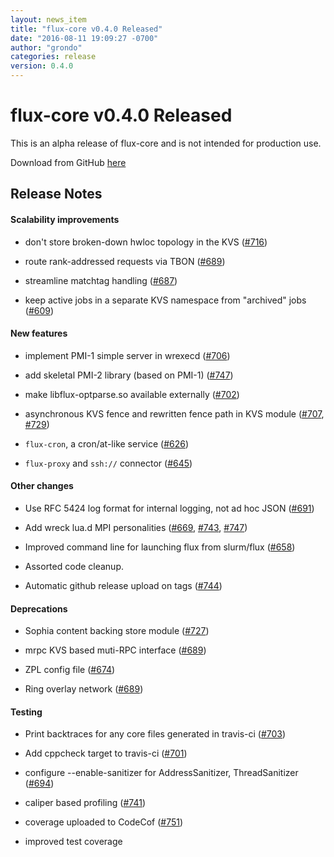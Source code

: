 ```yaml
---
layout: news_item
title: "flux-core v0.4.0 Released"
date: "2016-08-11 19:09:27 -0700"
author: "grondo"
categories: release
version: 0.4.0
---
```


# flux-core v0.4.0 Released

<div class="note warning">
This is an alpha release of flux-core and is not intended for production use.
</div>

Download from GitHub [here](https://github.com/flux-framework/flux-core/releases/tag/v0.4.0)

## Release Notes

#### Scalability improvements

* don't store broken-down hwloc topology in the KVS ([#716](https://github.com/flux-framework/flux-core/issues/716))

* route rank-addressed requests via TBON ([#689](https://github.com/flux-framework/flux-core/issues/689))

* streamline matchtag handling ([#687](https://github.com/flux-framework/flux-core/issues/687))

* keep active jobs in a separate KVS namespace from "archived" jobs ([#609](https://github.com/flux-framework/flux-core/issues/609))

#### New features

* implement PMI-1 simple server in wrexecd ([#706](https://github.com/flux-framework/flux-core/issues/706))

* add skeletal PMI-2 library (based on PMI-1) ([#747](https://github.com/flux-framework/flux-core/issues/747))

* make libflux-optparse.so available externally ([#702](https://github.com/flux-framework/flux-core/issues/702))

* asynchronous KVS fence and rewritten fence path in KVS module ([#707](https://github.com/flux-framework/flux-core/issues/707), [#729](https://github.com/flux-framework/flux-core/issues/729))

* `flux-cron`, a cron/at-like service ([#626](https://github.com/flux-framework/flux-core/issues/626))

* `flux-proxy` and `ssh://` connector ([#645](https://github.com/flux-framework/flux-core/issues/645))

#### Other changes

* Use RFC 5424 log format for internal logging, not ad hoc JSON ([#691](https://github.com/flux-framework/flux-core/issues/691))

* Add wreck lua.d MPI personalities ([#669](https://github.com/flux-framework/flux-core/issues/669), [#743](https://github.com/flux-framework/flux-core/issues/743), [#747](https://github.com/flux-framework/flux-core/issues/747))

* Improved command line for launching flux from slurm/flux ([#658](https://github.com/flux-framework/flux-core/issues/658))

* Assorted code cleanup.

* Automatic github release upload on tags ([#744](https://github.com/flux-framework/flux-core/issues/744))

#### Deprecations

* Sophia content backing store module ([#727](https://github.com/flux-framework/flux-core/issues/727))

* mrpc KVS based muti-RPC interface ([#689](https://github.com/flux-framework/flux-core/issues/689))

* ZPL config file ([#674](https://github.com/flux-framework/flux-core/issues/674))

* Ring overlay network ([#689](https://github.com/flux-framework/flux-core/issues/689))

#### Testing

* Print backtraces for any core files generated in travis-ci ([#703](https://github.com/flux-framework/flux-core/issues/703))

* Add cppcheck target to travis-ci ([#701](https://github.com/flux-framework/flux-core/issues/701))

* configure --enable-sanitizer for AddressSanitizer, ThreadSanitizer ([#694](https://github.com/flux-framework/flux-core/issues/694))

* caliper based profiling ([#741](https://github.com/flux-framework/flux-core/issues/741))

* coverage uploaded to CodeCof ([#751](https://github.com/flux-framework/flux-core/issues/751))

* improved test coverage


